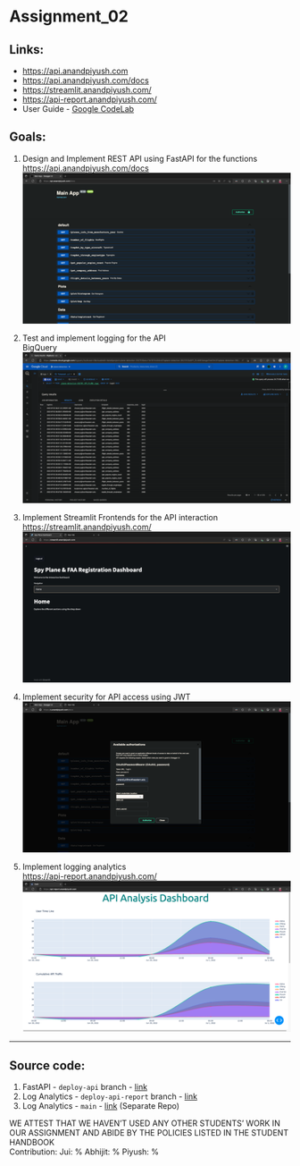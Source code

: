 # Assignment_02

## Links:
* https://api.anandpiyush.com
* https://api.anandpiyush.com/docs
* https://streamlit.anandpiyush.com/
* https://api-report.anandpiyush.com/
* User Guide - [Google CodeLab](https://codelabs-preview.appspot.com/?file_id=12LwAUKPgmy2_Y6zjSBM6NWxnvDhmzCG_0TH16MEKO4Q#3)

## Goals:
1. Design and Implement REST API using FastAPI for the functions <br>
    https://api.anandpiyush.com/docs
    ![API Swagger](/images/01.png)

2. Test and implement logging for the API <br>
    BigQuery
    ![Logs](/images/02.png)

3. Implement Streamlit Frontends for the API interaction <br>
    https://streamlit.anandpiyush.com/
    ![Streamlit](/images/04.png)

4. Implement security for API access using JWT <br>
    ![Streamlit](/images/03.png)
   
5. Implement logging analytics <br>
    https://api-report.anandpiyush.com/
    ![Streamlit](/images/05.png)



---
## Source code:

1. FastAPI - `deploy-api` branch - [link](https://github.com/BigDataIA-Summer2022-Team04/Assignment_02/tree/deploy-api)
2. Log Analytics - `deploy-api-report` branch -  [link](https://github.com/BigDataIA-Summer2022-Team04/Assignment_02/tree/deploy-api-report)
3. Log Analytics - `main` - [link](https://github.com/BigDataIA-Summer2022-Team04/streamlit_planes) (Separate Repo)


WE ATTEST THAT WE HAVEN’T USED ANY OTHER STUDENTS’ WORK IN OUR ASSIGNMENT AND ABIDE BY THE POLICIES LISTED IN THE STUDENT HANDBOOK <br> 
Contribution: Jui: % Abhijit: % Piyush: %